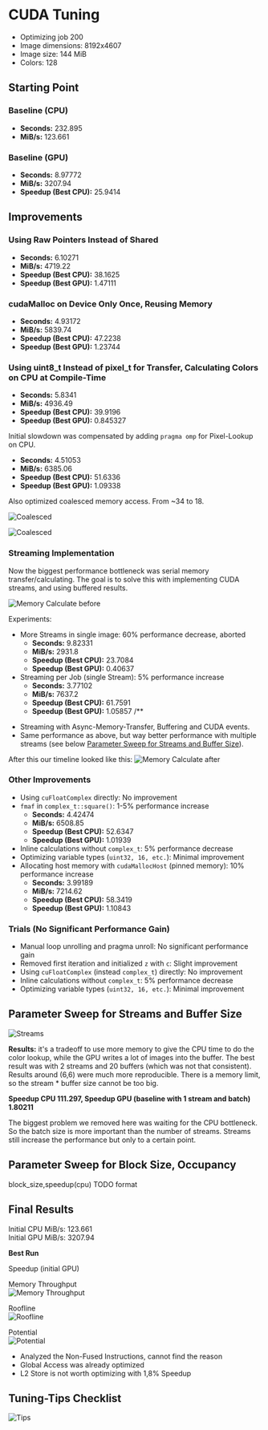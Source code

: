 # CUDA Tuning 
* Optimizing job 200
* Image dimensions: 8192x4607
* Image size: 144 MiB
* Colors: 128

## Starting Point
### Baseline (CPU)
- **Seconds:** 232.895
- **MiB/s:** 123.661

### Baseline (GPU)
- **Seconds:** 8.97772
- **MiB/s:** 3207.94
- **Speedup (Best CPU):** 25.9414

## Improvements
### Using Raw Pointers Instead of Shared
- **Seconds:** 6.10271
- **MiB/s:** 4719.22
- **Speedup (Best CPU):** 38.1625
- **Speedup (Best GPU):** 1.47111

### cudaMalloc on Device Only Once, Reusing Memory
- **Seconds:** 4.93172
- **MiB/s:** 5839.74
- **Speedup (Best CPU):** 47.2238
- **Speedup (Best GPU):** 1.23744

### Using uint8_t Instead of pixel_t for Transfer, Calculating Colors on CPU at Compile-Time
- **Seconds:** 5.8341
- **MiB/s:** 4936.49
- **Speedup (Best CPU):** 39.9196
- **Speedup (Best GPU):** 0.845327

Initial slowdown was compensated by adding `pragma omp` for Pixel-Lookup on CPU.
- **Seconds:** 4.51053
- **MiB/s:** 6385.06
- **Speedup (Best CPU):** 51.6336
- **Speedup (Best GPU):** 1.09338

Also optimized coalesced memory access. From ~34 to 18.

![Coalesced](coalesce.PNG)

![Coalesced](coalesce2.PNG)

### Streaming Implementation
Now the biggest performance bottleneck was serial memory transfer/calculating. The goal is to solve this with implementing CUDA streams, and using buffered results.

![Memory Calculate before](memory.PNG)

Experiments:
- More Streams in single image: 60% performance decrease, aborted
  - **Seconds:** 9.82331
  - **MiB/s:** 2931.8
  - **Speedup (Best CPU):** 23.7084
  - **Speedup (Best GPU):** 0.40637
- Streaming per Job (single Stream): 5% performance increase
  - **Seconds:** 3.77102
  - **MiB/s:** 7637.2
  - **Speedup (Best CPU):** 61.7591
  - **Speedup (Best GPU):** 1.05857
/**
 * Streaming with Async-Memory-Transfer, Buffering and CUDA events.
 * Same performance as above, but way better performance with multiple streams (see below [Parameter Sweep for Streams and Buffer Size](#parameter-sweep-for-streams-and-buffer-size)).

After this our timeline looked like this:
![Memory Calculate after](memory2.PNG)

### Other Improvements
- Using `cuFloatComplex` directly: No improvement
- `fmaf` in `complex_t::square()`: 1-5% performance increase
  - **Seconds:** 4.42474
  - **MiB/s:** 6508.85
  - **Speedup (Best CPU):** 52.6347
  - **Speedup (Best GPU):** 1.01939
- Inline calculations without `complex_t`: 5% performance decrease
- Optimizing variable types (`uint32, 16, etc.`): Minimal improvement
- Allocating host memory with `cudaMallocHost` (pinned memory): 10% performance increase
  - **Seconds:** 3.99189
  - **MiB/s:** 7214.62
  - **Speedup (Best CPU):** 58.3419
  - **Speedup (Best GPU):** 1.10843

### Trials (No Significant Performance Gain)
- Manual loop unrolling and pragma unroll: No significant performance gain
- Removed first iteration and initialized `z` with `c`: Slight improvement
- Using `cuFloatComplex` (instead `complex_t`) directly: No improvement
- Inline calculations without `complex_t`: 5% performance decrease
- Optimizing variable types (`uint32, 16, etc.`): Minimal improvement

## Parameter Sweep for Streams and Buffer Size

![Streams](streams.png)


**Results:** it's a tradeoff to use more memory to give the CPU time to do the color lookup, while the GPU writes a lot of images into the buffer. The best result was with 2 streams and 20 buffers (which was not that consistent). Results around (6,6) were much more reproducible. There is a memory limit, so the stream * buffer size cannot be too big.    

**Speedup CPU 111.297, Speedup GPU (baseline with 1 stream  and batch) 1.80211**


The biggest problem we removed here was waiting for the CPU bottleneck. So the batch size is more important than the number of streams. Streams still increase the performance but only to a certain point. 


## Parameter Sweep for Block Size, Occupancy
block_size,speedup(cpu) TODO format


## Final Results
Initial CPU MiB/s: 123.661  
Initial GPU MiB/s: 3207.94  

**Best Run**

Speedup (initial GPU)

Memory Throughput  
![Memory Throughput](memory_throughput.PNG)

Roofline  
![Roofline](roofline.PNG)

Potential  
![Potential](potential_still.PNG)

* Analyzed the Non-Fused Instructions, cannot find the reason
* Global Access was already optimized
* L2 Store is not worth optimizing with 1,8% Speedup

## Tuning-Tips Checklist
![Tips](tuningtips.PNG)
